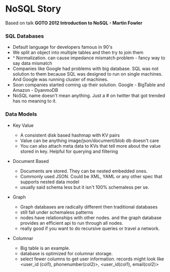 
# NoSQL Story

Based on talk **GOTO 2012 Introduction to NoSQL - Martin Fowler**

### SQL Databases
- Default language for developers famous in 90's
- We split an object into multiple tables and then try to join them 
- ^ Normalization. can cause impedance mismatch problem - fancy way to say data mismatch
- Companies like Google had problems with big database. SQL was not solution to them because
  SQL was designed to run on single machines. And Google was running cluster of machines.
- Soon companies started coming up their solution. Google - BigTable and Amazon - DyanmoDB
- NoSQL name doesn't mean anything. Just a # on twitter that got trended has no meaning to it. 

### Data Models

- Key Value
  - A consistent disk based hashmap with KV pairs
  - Value can be anything image/json/document/blob db doesn't care
  - You can also attach meta data to KVs that tell more about the value stored in key. Helpful for querying and filtering
  
- Document Based
  - Documents are stored. They can be nested embedded ones. 
  - Commonly used JSON. Could be XML, YAML or any other spec that supports nested data model 
  - usually said schema less but it isn't 100% schemaless per se.
 
- Graph 
  - Graph databases are radically different then traditional databases
  - still fall under schemaless patterns
  - nodes have relationships with other nodes. and the graph database provides an efficient api to run through all nodes. 
  - really good if you want to do recursive queries or travel a network. 
  
- Columnar 
  - Big table is an example.
  - database is optimized for columnar storage.
  - select fewer columns to get user information. records might look like <user_id (col1), phonenumber(col2)>, <user_id(col1), email(col2)> 
  

